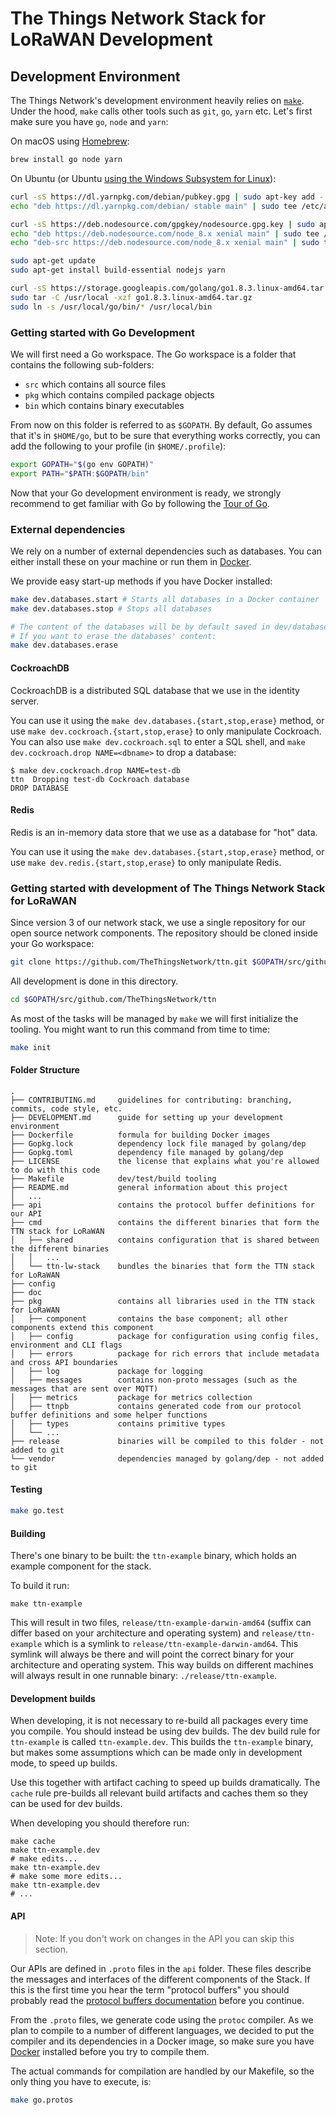 # The Things Network Stack for LoRaWAN Development

## Development Environment

The Things Network's development environment heavily relies on [`make`](https://www.gnu.org/software/make/). Under the hood, `make` calls other tools such as `git`, `go`, `yarn` etc. Let's first make sure you have `go`, `node` and `yarn`:

On macOS using [Homebrew](https://brew.sh):

```sh
brew install go node yarn
```

On Ubuntu (or Ubuntu [using the Windows Subsystem for Linux](https://www.microsoft.com/nl-NL/store/p/ubuntu/9nblggh4msv6?rtc=1)):

```sh
curl -sS https://dl.yarnpkg.com/debian/pubkey.gpg | sudo apt-key add -
echo "deb https://dl.yarnpkg.com/debian/ stable main" | sudo tee /etc/apt/sources.list.d/yarn.list

curl -sS https://deb.nodesource.com/gpgkey/nodesource.gpg.key | sudo apt-key add -
echo "deb https://deb.nodesource.com/node_8.x xenial main" | sudo tee /etc/apt/sources.list.d/nodesource.list
echo "deb-src https://deb.nodesource.com/node_8.x xenial main" | sudo tee -a /etc/apt/sources.list.d/nodesource.list

sudo apt-get update
sudo apt-get install build-essential nodejs yarn

curl -sS https://storage.googleapis.com/golang/go1.8.3.linux-amd64.tar.gz -o go1.8.3.linux-amd64.tar.gz
sudo tar -C /usr/local -xzf go1.8.3.linux-amd64.tar.gz
sudo ln -s /usr/local/go/bin/* /usr/local/bin
```

### Getting started with Go Development

We will first need a Go workspace. The Go workspace is a folder that contains the following sub-folders:

- `src` which contains all source files
- `pkg` which contains compiled package objects
- `bin` which contains binary executables

From now on this folder is referred to as `$GOPATH`. By default, Go assumes that it's in `$HOME/go`, but to be sure that everything works correctly, you can add the following to your profile (in `$HOME/.profile`):

```sh
export GOPATH="$(go env GOPATH)"
export PATH="$PATH:$GOPATH/bin"
```

Now that your Go development environment is ready, we strongly recommend to get familiar with Go by following the [Tour of Go](https://tour.golang.org/).

### External dependencies

We rely on a number of external dependencies such as databases. You can either install these on your machine or run them in [Docker](https://www.docker.com).

We provide easy start-up methods if you have Docker installed:

```bash
make dev.databases.start # Starts all databases in a Docker container
make dev.databases.stop # Stops all databases

# The content of the databases will be by default saved in dev/databases.
# If you want to erase the databases' content:
make dev.databases.erase
```

#### CockroachDB

CockroachDB is a distributed SQL database that we use in the identity server.

You can use it using the `make dev.databases.{start,stop,erase}` method, or use `make dev.cockroach.{start,stop,erase}` to only manipulate Cockroach. You can also use `make dev.cockroach.sql` to enter a SQL shell, and `make dev.cockroach.drop NAME=<dbname>` to drop a database:

```
$ make dev.cockroach.drop NAME=test-db
ttn  Dropping test-db Cockroach database
DROP DATABASE
```

#### Redis

Redis is an in-memory data store that we use as a database for "hot" data.

You can use it using the `make dev.databases.{start,stop,erase}` method, or use `make dev.redis.{start,stop,erase}` to only manipulate Redis.

### Getting started with development of The Things Network Stack for LoRaWAN

Since version 3 of our network stack, we use a single repository for our open source network components. The repository should be cloned inside your Go workspace:

```sh
git clone https://github.com/TheThingsNetwork/ttn.git $GOPATH/src/github.com/TheThingsNetwork/ttn
```

All development is done in this directory.

```sh
cd $GOPATH/src/github.com/TheThingsNetwork/ttn
```

As most of the tasks will be managed by `make` we will first initialize the tooling. You might want to run this command from time to time:

```sh
make init
```

#### Folder Structure

```
.
├── CONTRIBUTING.md     guidelines for contributing: branching, commits, code style, etc.
├── DEVELOPMENT.md      guide for setting up your development environment
├── Dockerfile          formula for building Docker images
├── Gopkg.lock          dependency lock file managed by golang/dep
├── Gopkg.toml          dependency file managed by golang/dep
├── LICENSE             the license that explains what you're allowed to do with this code
├── Makefile            dev/test/build tooling
├── README.md           general information about this project
│   ...
├── api                 contains the protocol buffer definitions for our API
├── cmd                 contains the different binaries that form the TTN stack for LoRaWAN
│   ├── shared          contains configuration that is shared between the different binaries
│   │   ...
│   └── ttn-lw-stack    bundles the binaries that form the TTN stack for LoRaWAN
├── config
├── doc
├── pkg                 contains all libraries used in the TTN stack for LoRaWAN
│   ├── component       contains the base component; all other components extend this component
│   ├── config          package for configuration using config files, environment and CLI flags
│   ├── errors          package for rich errors that include metadata and cross API boundaries
│   ├── log             package for logging
│   ├── messages        contains non-proto messages (such as the messages that are sent over MQTT)
│   ├── metrics         package for metrics collection
│   ├── ttnpb           contains generated code from our protocol buffer definitions and some helper functions
│   ├── types           contains primitive types
│   └── ...
├── release             binaries will be compiled to this folder - not added to git
└── vendor              dependencies managed by golang/dep - not added to git
```

#### Testing

```sh
make go.test
```

#### Building

There's one binary to be built: the `ttn-example` binary, which holds an example component for the stack.

To build it run:

```
make ttn-example
```

This will result in two files, `release/ttn-example-darwin-amd64` (suffix can differ based on your architecture and operating system) and
`release/ttn-example` which is a symlink to `release/ttn-example-darwin-amd64`. This symlink will always be there and will point the correct 
binary for your architecture and operating system. This way builds on different machines will always result in one runnable binary: `./release/ttn-example`.

#### Development builds

When developing, it is not necessary to re-build all packages every time you compile. You should instead be using dev builds. The dev build rule for `ttn-example` is 
called `ttn-example.dev`. This builds the `ttn-example` binary, but makes some assumptions which can be made only in development mode, to speed up builds.

Use this together with artifact caching to speed up builds dramatically. The `cache` rule pre-builds all relevant build artifacts and caches them so they can be used for
dev builds.

When developing you should therefore run:

```
make cache
make ttn-example.dev
# make edits...
make ttn-example.dev
# make some more edits...
make ttn-example.dev
# ...
```

#### API

> Note: If you don't work on changes in the API you can skip this section.

Our APIs are defined in `.proto` files in the `api` folder. These files describe the messages and interfaces of the different components of the Stack. If this is the first time you hear the term "protocol buffers" you should probably read the [protocol buffers documentation](https://developers.google.com/protocol-buffers/docs/proto3) before you continue.

From the `.proto` files, we generate code using the `protoc` compiler. As we plan to compile to a number of different languages, we decided to put the compiler and its dependencies in a Docker image, so make sure you have [Docker](https://www.docker.com/) installed before you try to compile them.

The actual commands for compilation are handled by our Makefile, so the only thing you have to execute, is:

```sh
make go.protos
```

